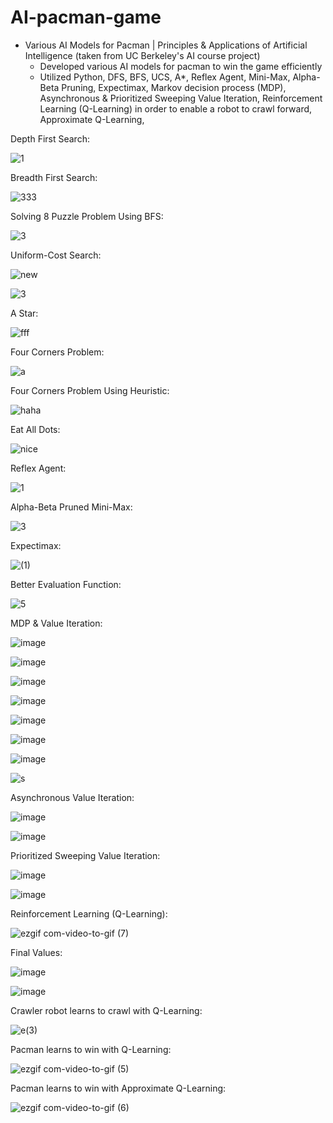 # AI-pacman-game

* Various AI Models for Pacman | Principles & Applications of Artificial Intelligence (taken from UC Berkeley's AI course project)
  * Developed various AI models for pacman to win the game efficiently
  * Utilized Python, DFS, BFS, UCS, A*, Reflex Agent, Mini-Max, Alpha-Beta Pruning, Expectimax, Markov decision process (MDP), Asynchronous & Prioritized Sweeping Value Iteration, Reinforcement Learning (Q-Learning) in order to enable a robot to crawl forward, Approximate Q-Learning, 

Depth First Search:

![1](https://github.com/amirbelbasi/AI-pacman-game/assets/58425120/a1614ece-0d0d-4d2f-adf0-6aafce034004)

Breadth First Search:

![333](https://github.com/amirbelbasi/AI-pacman-game/assets/58425120/de63b126-e002-420a-ba62-6ad474d9b1a4)

Solving 8 Puzzle Problem Using BFS:

![3](https://github.com/amirbelbasi/AI-pacman-game/assets/58425120/ba667e4f-039e-4d60-8bff-fae26f5b54a5)

Uniform-Cost Search:

![new](https://github.com/amirbelbasi/AI-pacman-game/assets/58425120/405d4697-ea04-4580-a8ca-ff8375ab235e)

![3](https://github.com/amirbelbasi/AI-pacman-game/assets/58425120/e78c10f7-06e0-4659-b2fc-0a4225e3c47b)

A Star:

![fff](https://github.com/amirbelbasi/AI-pacman-game/assets/58425120/60bf196d-40be-4d2d-97c0-022b4132bf73)

Four Corners Problem:

![a](https://github.com/amirbelbasi/AI-pacman-game/assets/58425120/ef82c946-ddc1-4ab3-8c03-68fa7cd64a65)

Four Corners Problem Using Heuristic:

![haha](https://github.com/amirbelbasi/AI-pacman-game/assets/58425120/d64c3d80-6f63-4d5f-ac52-ace92bb39f9c)

Eat All Dots:

![nice](https://github.com/amirbelbasi/AI-pacman-game/assets/58425120/c0cdf35b-6281-417f-a143-6f2b27ac9911)

Reflex Agent:

![1](https://github.com/amirbelbasi/AI-pacman-game/assets/58425120/f7688f91-d504-49e2-bc5d-bdc49dc4e493)

Alpha-Beta Pruned Mini-Max:

![3](https://github.com/amirbelbasi/AI-pacman-game/assets/58425120/fc892d3b-448a-4259-a372-4207d501fbe9)

Expectimax:

![(1)](https://github.com/amirbelbasi/AI-pacman-game/assets/58425120/9648e44b-e912-442c-94d6-4feda56126d5)

Better Evaluation Function:

![5](https://github.com/amirbelbasi/AI-pacman-game/assets/58425120/689434c9-2c05-4a92-8ada-2cef069d9799)

MDP & Value Iteration:

![image](https://github.com/amirbelbasi/AI-pacman-game/assets/58425120/852ba75f-796d-4514-b4cd-5800f8382cb9)

![image](https://github.com/amirbelbasi/AI-pacman-game/assets/58425120/073989f8-a0c7-4f04-9248-4c0a6c068498)

![image](https://github.com/amirbelbasi/AI-pacman-game/assets/58425120/064d6a92-f25d-41c9-81d7-8b22d49e4d90)

![image](https://github.com/amirbelbasi/AI-pacman-game/assets/58425120/04e151ce-38c1-462a-8e87-3dc11dcdff7b)

![image](https://github.com/amirbelbasi/AI-pacman-game/assets/58425120/ec524044-376b-4fff-a92f-758735c5944b)

![image](https://github.com/amirbelbasi/AI-pacman-game/assets/58425120/bfcb151c-1ace-4b8d-a500-43211cb55d97)

![image](https://github.com/amirbelbasi/AI-pacman-game/assets/58425120/c28783db-06e7-464f-bc82-965875f97bee)

![s](https://github.com/amirbelbasi/AI-pacman-game/assets/58425120/e05c5a16-7a27-4c10-9487-7668622d336d)

Asynchronous Value Iteration:

![image](https://github.com/amirbelbasi/AI-pacman-game/assets/58425120/c570d6ce-f8a6-443c-881c-793fc05e7ae0)

![image](https://github.com/amirbelbasi/AI-pacman-game/assets/58425120/e0e0f54a-6b15-45b6-ab17-73c1d5734201)

Prioritized Sweeping Value Iteration:

![image](https://github.com/amirbelbasi/AI-pacman-game/assets/58425120/2e1114c7-da23-4ce6-a7e9-ca12d0b7c12d)

![image](https://github.com/amirbelbasi/AI-pacman-game/assets/58425120/e0a84c2d-0ce2-415c-b1b0-dd6d0d7af1e6)

Reinforcement Learning (Q-Learning):

![ezgif com-video-to-gif (7)](https://github.com/amirbelbasi/AI-pacman-game/assets/58425120/2b9762cc-f27b-4d37-a76f-ccf4d9ea8686)

Final Values:

![image](https://github.com/amirbelbasi/AI-pacman-game/assets/58425120/ec49e97c-78ab-4e9c-9b05-d7a526db0851)

![image](https://github.com/amirbelbasi/AI-pacman-game/assets/58425120/62d4c3e5-7938-475f-b0a3-fcae83bb966e)

Crawler robot learns to crawl with Q-Learning:

![e(3)](https://github.com/amirbelbasi/AI-pacman-game/assets/58425120/0fe85024-2840-4080-8295-4037b3f8c83e)

Pacman learns to win with Q-Learning:

![ezgif com-video-to-gif (5)](https://github.com/amirbelbasi/AI-pacman-game/assets/58425120/4497f183-bb5c-4ab7-aaed-eefde2dcd490)

Pacman learns to win with Approximate Q-Learning:

![ezgif com-video-to-gif (6)](https://github.com/amirbelbasi/AI-pacman-game/assets/58425120/51a7a00a-d006-452c-ba22-48bb7a4d47db)
